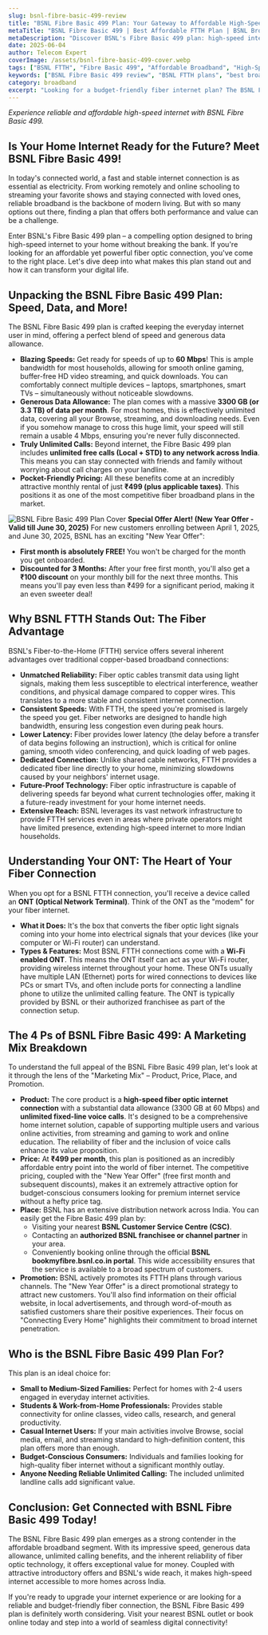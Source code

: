 ```yaml
---
slug: bsnl-fibre-basic-499-review
title: "BSNL Fibre Basic 499 Plan: Your Gateway to Affordable High-Speed Internet"
metaTitle: "BSNL Fibre Basic 499 | Best Affordable FTTH Plan | BSNL Broadband Review"
metaDescription: "Discover BSNL's Fibre Basic 499 plan: high-speed internet, unlimited calls, and value for money. Learn about BSNL FTTH benefits, ONT types, and why this plan is perfect for your home."
date: 2025-06-04
author: Telecom Expert
coverImage: /assets/bsnl-fibre-basic-499-cover.webp
tags: ["BSNL FTTH", "Fibre Basic 499", "Affordable Broadband", "High-Speed Internet", "Home Internet India"]
keywords: ["BSNL Fibre Basic 499 review", "BSNL FTTH plans", "best broadband plan under 500", "fiber internet BSNL", "ONT BSNL"]
category: broadband
excerpt: "Looking for a budget-friendly fiber internet plan? The BSNL Fibre Basic 499 offers excellent speed and unlimited calls, making it ideal for everyday home use."
---
```


*Experience reliable and affordable high-speed internet with BSNL Fibre Basic 499.*

## Is Your Home Internet Ready for the Future? Meet BSNL Fibre Basic 499!

In today's connected world, a fast and stable internet connection is as essential as electricity. From working remotely and online schooling to streaming your favorite shows and staying connected with loved ones, reliable broadband is the backbone of modern living. But with so many options out there, finding a plan that offers both performance and value can be a challenge.

Enter BSNL's Fibre Basic 499 plan – a compelling option designed to bring high-speed internet to your home without breaking the bank. If you're looking for an affordable yet powerful fiber optic connection, you've come to the right place. Let's dive deep into what makes this plan stand out and how it can transform your digital life.

## Unpacking the BSNL Fibre Basic 499 Plan: Speed, Data, and More!

The BSNL Fibre Basic 499 plan is crafted keeping the everyday internet user in mind, offering a perfect blend of speed and generous data allowance.

* **Blazing Speeds:** Get ready for speeds of up to **60 Mbps**! This is ample bandwidth for most households, allowing for smooth online gaming, buffer-free HD video streaming, and quick downloads. You can comfortably connect multiple devices – laptops, smartphones, smart TVs – simultaneously without noticeable slowdowns.
* **Generous Data Allowance:** The plan comes with a massive **3300 GB (or 3.3 TB) of data per month**. For most homes, this is effectively unlimited data, covering all your Browse, streaming, and downloading needs. Even if you somehow manage to cross this huge limit, your speed will still remain a usable 4 Mbps, ensuring you're never fully disconnected.
* **Truly Unlimited Calls:** Beyond internet, the Fibre Basic 499 plan includes **unlimited free calls (Local + STD) to any network across India**. This means you can stay connected with friends and family without worrying about call charges on your landline.
* **Pocket-Friendly Pricing:** All these benefits come at an incredibly attractive monthly rental of just **₹499 (plus applicable taxes)**. This positions it as one of the most competitive fiber broadband plans in the market.

![BSNL Fibre Basic 499 Plan Cover](/assets/money-saver-plan.webp)
**Special Offer Alert! (New Year Offer - Valid till June 30, 2025)**
For new customers enrolling between April 1, 2025, and June 30, 2025, BSNL has an exciting "New Year Offer":
* **First month is absolutely FREE!** You won't be charged for the month you get onboarded.
* **Discounted for 3 Months:** After your free first month, you'll also get a **₹100 discount** on your monthly bill for the next three months. This means you'll pay even less than ₹499 for a significant period, making it an even sweeter deal!

## Why BSNL FTTH Stands Out: The Fiber Advantage

BSNL's Fiber-to-the-Home (FTTH) service offers several inherent advantages over traditional copper-based broadband connections:

* **Unmatched Reliability:** Fiber optic cables transmit data using light signals, making them less susceptible to electrical interference, weather conditions, and physical damage compared to copper wires. This translates to a more stable and consistent internet connection.
* **Consistent Speeds:** With FTTH, the speed you're promised is largely the speed you get. Fiber networks are designed to handle high bandwidth, ensuring less congestion even during peak hours.
* **Lower Latency:** Fiber provides lower latency (the delay before a transfer of data begins following an instruction), which is critical for online gaming, smooth video conferencing, and quick loading of web pages.
* **Dedicated Connection:** Unlike shared cable networks, FTTH provides a dedicated fiber line directly to your home, minimizing slowdowns caused by your neighbors' internet usage.
* **Future-Proof Technology:** Fiber optic infrastructure is capable of delivering speeds far beyond what current technologies offer, making it a future-ready investment for your home internet needs.
* **Extensive Reach:** BSNL leverages its vast network infrastructure to provide FTTH services even in areas where private operators might have limited presence, extending high-speed internet to more Indian households.

## Understanding Your ONT: The Heart of Your Fiber Connection

When you opt for a BSNL FTTH connection, you'll receive a device called an **ONT (Optical Network Terminal)**. Think of the ONT as the "modem" for your fiber internet.

* **What it Does:** It's the box that converts the fiber optic light signals coming into your home into electrical signals that your devices (like your computer or Wi-Fi router) can understand.
* **Types & Features:** Most BSNL FTTH connections come with a **Wi-Fi enabled ONT**. This means the ONT itself can act as your Wi-Fi router, providing wireless internet throughout your home. These ONTs usually have multiple LAN (Ethernet) ports for wired connections to devices like PCs or smart TVs, and often include ports for connecting a landline phone to utilize the unlimited calling feature. The ONT is typically provided by BSNL or their authorized franchisee as part of the connection setup.

## The 4 Ps of BSNL Fibre Basic 499: A Marketing Mix Breakdown

To understand the full appeal of the BSNL Fibre Basic 499 plan, let's look at it through the lens of the "Marketing Mix" – Product, Price, Place, and Promotion.

* **Product:** The core product is a **high-speed fiber optic internet connection** with a substantial data allowance (3300 GB at 60 Mbps) and **unlimited fixed-line voice calls**. It's designed to be a comprehensive home internet solution, capable of supporting multiple users and various online activities, from streaming and gaming to work and online education. The reliability of fiber and the inclusion of voice calls enhance its value proposition.
* **Price:** At **₹499 per month**, this plan is positioned as an incredibly affordable entry point into the world of fiber internet. The competitive pricing, coupled with the "New Year Offer" (free first month and subsequent discounts), makes it an extremely attractive option for budget-conscious consumers looking for premium internet service without a hefty price tag.
* **Place:** BSNL has an extensive distribution network across India. You can easily get the Fibre Basic 499 plan by:
    * Visiting your nearest **BSNL Customer Service Centre (CSC)**.
    * Contacting an **authorized BSNL franchisee or channel partner** in your area.
    * Conveniently booking online through the official **BSNL bookmyfibre.bsnl.co.in portal**. This wide accessibility ensures that the service is available to a broad spectrum of customers.
* **Promotion:** BSNL actively promotes its FTTH plans through various channels. The "New Year Offer" is a direct promotional strategy to attract new customers. You'll also find information on their official website, in local advertisements, and through word-of-mouth as satisfied customers share their positive experiences. Their focus on "Connecting Every Home" highlights their commitment to broad internet penetration.

## Who is the BSNL Fibre Basic 499 Plan For?

This plan is an ideal choice for:

* **Small to Medium-Sized Families:** Perfect for homes with 2-4 users engaged in everyday internet activities.
* **Students & Work-from-Home Professionals:** Provides stable connectivity for online classes, video calls, research, and general productivity.
* **Casual Internet Users:** If your main activities involve Browse, social media, email, and streaming standard to high-definition content, this plan offers more than enough.
* **Budget-Conscious Consumers:** Individuals and families looking for high-quality fiber internet without a significant monthly outlay.
* **Anyone Needing Reliable Unlimited Calling:** The included unlimited landline calls add significant value.

## Conclusion: Get Connected with BSNL Fibre Basic 499 Today!

The BSNL Fibre Basic 499 plan emerges as a strong contender in the affordable broadband segment. With its impressive speed, generous data allowance, unlimited calling benefits, and the inherent reliability of fiber optic technology, it offers exceptional value for money. Coupled with attractive introductory offers and BSNL's wide reach, it makes high-speed internet accessible to more homes across India.

If you're ready to upgrade your internet experience or are looking for a reliable and budget-friendly fiber connection, the BSNL Fibre Basic 499 plan is definitely worth considering. Visit your nearest BSNL outlet or book online today and step into a world of seamless digital connectivity!
